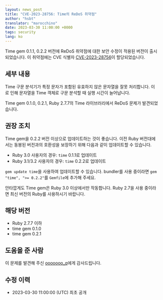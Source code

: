 ```yaml
---
layout: news_post
title: "CVE-2023-28756: Time의 ReDoS 취약점"
author: "hsbt"
translator: "marocchino"
date: 2023-03-30 11:00:00 +0000
tags: security
lang: ko
---
```


Time gem 0.1.1, 0.2.2 버전에 ReDoS 취약점에 대한 보안 수정이 적용된 버전이 출시되었습니다.
이 취약점에는 CVE 식별자 [CVE-2023-28756](https://www.cve.org/CVERecord?id=CVE-2023-28756)이 할당되었습니다.

## 세부 내용

Time 구문 분석기가 특정 문자가 포함된 유효하지 않은 문자열을 잘못 처리합니다. 이로 인해 문자열을 Time 객체로 구문 분석할 때 실행 시간이 늘어납니다.

Time gem 0.1.0, 0.2.1, Ruby 2.7.7의 Time 라이브러리에서 ReDoS 문제가 발견되었습니다.

## 권장 조치

Time gem을 0.2.2 버전 이상으로 업데이트하는 것이 좋습니다. 이전 Ruby 버전대에서는 동봉된 버전과의 호환성을 보장하기 위해 다음과 같이 업데이트할 수 있습니다.

* Ruby 3.0 사용자의 경우: `time` 0.1.1로 업데이트
* Ruby 3.1/3.2 사용자의 경우: `time` 0.2.2로 업데이트

`gem update time`을 사용하여 업데이트할 수 있습니다. bundler를 사용 중이라면 `gem "time", ">= 0.2.2"`를 `Gemfile`에 추가해 주세요.

안타깝게도 Time gem은 Ruby 3.0 이상에서만 작동합니다. Ruby 2.7을 사용 중이라면 최신 버전의 Ruby를 사용하시기 바랍니다.

## 해당 버전

* Ruby 2.7.7 이하
* time gem 0.1.0
* time gem 0.2.1

## 도움을 준 사람

이 문제를 발견해 주신 [ooooooo_q](https://hackerone.com/ooooooo_q?type=user)에게 감사드립니다.

## 수정 이력

* 2023-03-30 11:00:00 (UTC) 최초 공개
